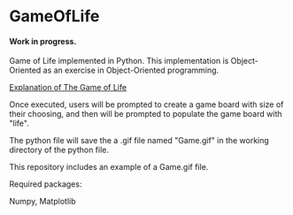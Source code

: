 # GameOfLife
#### Work in progress.
Game of Life implemented in Python.
This implementation is Object-Oriented as an exercise in 
Object-Oriented programming.

[Explanation of The Game of Life](http://pi.math.cornell.edu/~lipa/mec/lesson6.html)


Once executed, users will be prompted to create a game board with 
size of their choosing, and then will be prompted to populate
the game board with "life".


The python file will save the a .gif file named "Game.gif"
in the working directory of the python file.


This repository includes an example of a Game.gif file.


Required packages:

Numpy, Matplotlib